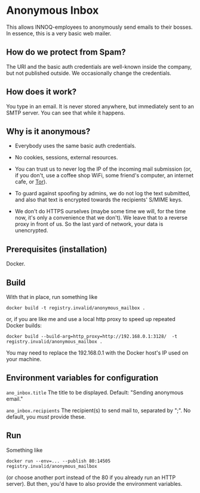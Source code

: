# Anonymous Inbox

This allows INNOQ-employees to anonymously send emails to their
bosses.  In essence, this is a very basic web mailer.

## How do we protect from Spam?

The URI and the basic auth credentials are well-known inside the company,
but not published outside.  We occasionally change the credentials.

## How does it work?

You type in an email.  It is never stored anywhere, but immediately
sent to an SMTP server.  You can see that while it happens.

## Why is it anonymous?

* Everybody uses the same basic auth credentials.

* No cookies, sessions, external resources.

* You can trust us to never log the IP of the incoming mail submission
  (or, if you don't, use a coffee shop WiFi, some friend's computer,
  an internet cafe, or [Tor](https://www.torproject.org/)).

* To guard against spoofing by admins, we do not log the text submitted,
  and also that text is encrypted towards the recipients' S/MIME keys.

* We don't do HTTPS ourselves (maybe some time we will, for the time
  now, it's only a convenience that we don't).  We leave that to a
  reverse proxy in front of us.  So the last yard of network, your
  data is unencrypted.

## Prerequisites (installation)

Docker.

## Build

With that in place, run something like

    docker build -t registry.invalid/anonymous_mailbox .

or, if you are like me and use a local http proxy to speed up repeated
Docker builds:

    docker build --build-arg=http_proxy=http://192.168.0.1:3128/  -t registry.invalid/anonymous_mailbox .

You may need to replace the 192.168.0.1 with the Docker host's IP
used on your machine.

## Environment variables for configuration

`ano_inbox.title` The title to be displayed. Default: "Sending anonymous email."

`ano_inbox.recipients` The recipient(s) to send mail to, separated by
";".  No default, you *must* provide these.

## Run

Something like

    docker run --env=... --publish 80:14505 registry.invalid/anonymous_mailbox

(or choose another port instead of the 80 if you already run an HTTP
server).  But then, you'd have to also provide the environment variables.
